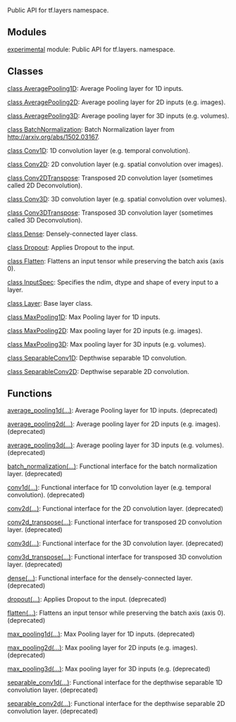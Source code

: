 
Public API for tf.layers namespace.
## Modules
[experimental](https://www.tensorflow.org/api_docs/python/tf/compat/v1/layers/experimental) module: Public API for tf.layers. namespace.

## Classes
[class AveragePooling1D](https://www.tensorflow.org/api_docs/python/tf/compat/v1/layers/AveragePooling1D): Average Pooling layer for 1D inputs.

[class AveragePooling2D](https://www.tensorflow.org/api_docs/python/tf/compat/v1/layers/AveragePooling2D): Average pooling layer for 2D inputs (e.g. images).

[class AveragePooling3D](https://www.tensorflow.org/api_docs/python/tf/compat/v1/layers/AveragePooling3D): Average pooling layer for 3D inputs (e.g. volumes).

[class BatchNormalization](https://www.tensorflow.org/api_docs/python/tf/compat/v1/layers/BatchNormalization): Batch Normalization layer from http://arxiv.org/abs/1502.03167.

[class Conv1D](https://www.tensorflow.org/api_docs/python/tf/compat/v1/layers/Conv1D): 1D convolution layer (e.g. temporal convolution).

[class Conv2D](https://www.tensorflow.org/api_docs/python/tf/compat/v1/layers/Conv2D): 2D convolution layer (e.g. spatial convolution over images).

[class Conv2DTranspose](https://www.tensorflow.org/api_docs/python/tf/compat/v1/layers/Conv2DTranspose): Transposed 2D convolution layer (sometimes called 2D Deconvolution).

[class Conv3D](https://www.tensorflow.org/api_docs/python/tf/compat/v1/layers/Conv3D): 3D convolution layer (e.g. spatial convolution over volumes).

[class Conv3DTranspose](https://www.tensorflow.org/api_docs/python/tf/compat/v1/layers/Conv3DTranspose): Transposed 3D convolution layer (sometimes called 3D Deconvolution).

[class Dense](https://www.tensorflow.org/api_docs/python/tf/compat/v1/layers/Dense): Densely-connected layer class.

[class Dropout](https://www.tensorflow.org/api_docs/python/tf/compat/v1/layers/Dropout): Applies Dropout to the input.

[class Flatten](https://www.tensorflow.org/api_docs/python/tf/compat/v1/layers/Flatten): Flattens an input tensor while preserving the batch axis (axis 0).

[class InputSpec](https://www.tensorflow.org/api_docs/python/tf/keras/layers/InputSpec): Specifies the ndim, dtype and shape of every input to a layer.

[class Layer](https://www.tensorflow.org/api_docs/python/tf/compat/v1/layers/Layer): Base layer class.

[class MaxPooling1D](https://www.tensorflow.org/api_docs/python/tf/compat/v1/layers/MaxPooling1D): Max Pooling layer for 1D inputs.

[class MaxPooling2D](https://www.tensorflow.org/api_docs/python/tf/compat/v1/layers/MaxPooling2D): Max pooling layer for 2D inputs (e.g. images).

[class MaxPooling3D](https://www.tensorflow.org/api_docs/python/tf/compat/v1/layers/MaxPooling3D): Max pooling layer for 3D inputs (e.g. volumes).

[class SeparableConv1D](https://www.tensorflow.org/api_docs/python/tf/compat/v1/layers/SeparableConv1D): Depthwise separable 1D convolution.

[class SeparableConv2D](https://www.tensorflow.org/api_docs/python/tf/compat/v1/layers/SeparableConv2D): Depthwise separable 2D convolution.

## Functions
[average_pooling1d(...)](https://www.tensorflow.org/api_docs/python/tf/compat/v1/layers/average_pooling1d): Average Pooling layer for 1D inputs. (deprecated)

[average_pooling2d(...)](https://www.tensorflow.org/api_docs/python/tf/compat/v1/layers/average_pooling2d): Average pooling layer for 2D inputs (e.g. images). (deprecated)

[average_pooling3d(...)](https://www.tensorflow.org/api_docs/python/tf/compat/v1/layers/average_pooling3d): Average pooling layer for 3D inputs (e.g. volumes). (deprecated)

[batch_normalization(...)](https://www.tensorflow.org/api_docs/python/tf/compat/v1/layers/batch_normalization): Functional interface for the batch normalization layer. (deprecated)

[conv1d(...)](https://www.tensorflow.org/api_docs/python/tf/compat/v1/layers/conv1d): Functional interface for 1D convolution layer (e.g. temporal convolution). (deprecated)

[conv2d(...)](https://www.tensorflow.org/api_docs/python/tf/compat/v1/layers/conv2d): Functional interface for the 2D convolution layer. (deprecated)

[conv2d_transpose(...)](https://www.tensorflow.org/api_docs/python/tf/compat/v1/layers/conv2d_transpose): Functional interface for transposed 2D convolution layer. (deprecated)

[conv3d(...)](https://www.tensorflow.org/api_docs/python/tf/compat/v1/layers/conv3d): Functional interface for the 3D convolution layer. (deprecated)

[conv3d_transpose(...)](https://www.tensorflow.org/api_docs/python/tf/compat/v1/layers/conv3d_transpose): Functional interface for transposed 3D convolution layer. (deprecated)

[dense(...)](https://www.tensorflow.org/api_docs/python/tf/compat/v1/layers/dense): Functional interface for the densely-connected layer. (deprecated)

[dropout(...)](https://www.tensorflow.org/api_docs/python/tf/compat/v1/layers/dropout): Applies Dropout to the input. (deprecated)

[flatten(...)](https://www.tensorflow.org/api_docs/python/tf/compat/v1/layers/flatten): Flattens an input tensor while preserving the batch axis (axis 0). (deprecated)

[max_pooling1d(...)](https://www.tensorflow.org/api_docs/python/tf/compat/v1/layers/max_pooling1d): Max Pooling layer for 1D inputs. (deprecated)

[max_pooling2d(...)](https://www.tensorflow.org/api_docs/python/tf/compat/v1/layers/max_pooling2d): Max pooling layer for 2D inputs (e.g. images). (deprecated)

[max_pooling3d(...)](https://www.tensorflow.org/api_docs/python/tf/compat/v1/layers/max_pooling3d): Max pooling layer for 3D inputs (e.g. (deprecated)

[separable_conv1d(...)](https://www.tensorflow.org/api_docs/python/tf/compat/v1/layers/separable_conv1d): Functional interface for the depthwise separable 1D convolution layer. (deprecated)

[separable_conv2d(...)](https://www.tensorflow.org/api_docs/python/tf/compat/v1/layers/separable_conv2d): Functional interface for the depthwise separable 2D convolution layer. (deprecated)

